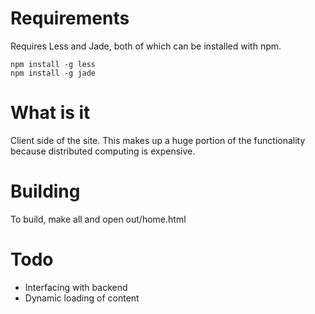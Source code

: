 Requirements
============

Requires Less and Jade, both of which can be installed with npm.

	npm install -g less
	npm install -g jade

What is it
==========

Client side of the site. This makes up a huge portion of the functionality because distributed computing is expensive.

Building
========

To build, make all and open out/home.html

Todo
====

* Interfacing with backend
* Dynamic loading of content
